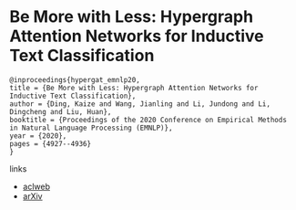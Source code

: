 # Be More with Less: Hypergraph Attention Networks for Inductive Text Classification

```
@inproceedings{hypergat_emnlp20,
title = {Be More with Less: Hypergraph Attention Networks for Inductive Text Classification},
author = {Ding, Kaize and Wang, Jianling and Li, Jundong and Li, Dingcheng and Liu, Huan},
booktitle = {Proceedings of the 2020 Conference on Empirical Methods in Natural Language Processing (EMNLP)},
year = {2020},
pages = {4927--4936}
}
```

links
- [aclweb](https://www.aclweb.org/anthology/2020.emnlp-main.399/)
- [arXiv](https://arxiv.org/abs/2011.00387)
